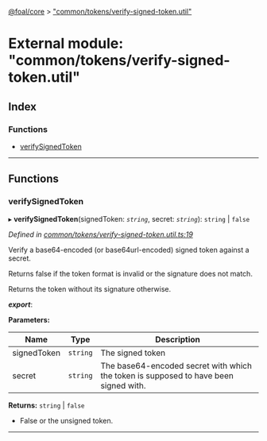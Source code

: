 [@foal/core](../README.md) > ["common/tokens/verify-signed-token.util"](../modules/_common_tokens_verify_signed_token_util_.md)

# External module: "common/tokens/verify-signed-token.util"

## Index

### Functions

* [verifySignedToken](_common_tokens_verify_signed_token_util_.md#verifysignedtoken)

---

## Functions

<a id="verifysignedtoken"></a>

###  verifySignedToken

▸ **verifySignedToken**(signedToken: *`string`*, secret: *`string`*): `string` \| `false`

*Defined in [common/tokens/verify-signed-token.util.ts:19](https://github.com/FoalTS/foal/blob/07f00115/packages/core/src/common/tokens/verify-signed-token.util.ts#L19)*

Verify a base64-encoded (or base64url-encoded) signed token against a secret.

Returns false if the token format is invalid or the signature does not match.

Returns the token without its signature otherwise.

*__export__*: 

**Parameters:**

| Name | Type | Description |
| ------ | ------ | ------ |
| signedToken | `string` |  The signed token |
| secret | `string` |  The base64-encoded secret with which the token is supposed to have been signed with. |

**Returns:** `string` \| `false`
- False or the unsigned token.

___

